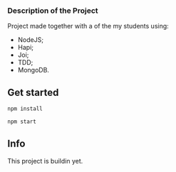 ### Description of the Project

Project made together with a of the my students using:

- NodeJS;
- Hapi;
- Joi;
- TDD;
- MongoDB.

## Get started

```bash
npm install
```

```bash
npm start
```

## Info
This project is buildin yet.
